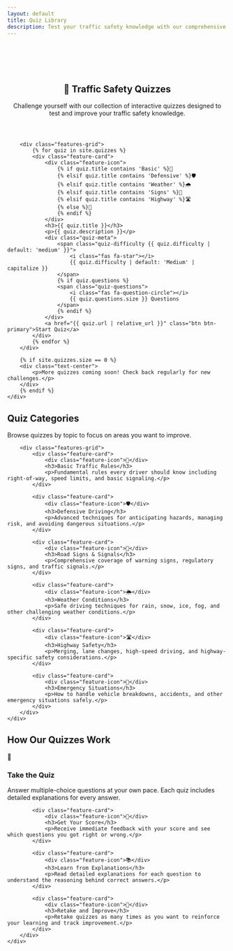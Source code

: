 ```yaml
---
layout: default
title: Quiz Library
description: Test your traffic safety knowledge with our comprehensive collection of interactive quizzes
---
```


<section class="features" style="padding-top: 4rem;">
    <div class="container">
        <header class="text-center mb-3">
            <h1>🎯 Traffic Safety Quizzes</h1>
            <p>Challenge yourself with our collection of interactive quizzes designed to test and improve your traffic safety knowledge.</p>
        </header>

        <div class="features-grid">
            {% for quiz in site.quizzes %}
            <div class="feature-card">
                <div class="feature-icon">
                    {% if quiz.title contains 'Basic' %}🚥
                    {% elsif quiz.title contains 'Defensive' %}🛡️
                    {% elsif quiz.title contains 'Weather' %}🌧️
                    {% elsif quiz.title contains 'Signs' %}🚧
                    {% elsif quiz.title contains 'Highway' %}🛣️
                    {% else %}🚗
                    {% endif %}
                </div>
                <h3>{{ quiz.title }}</h3>
                <p>{{ quiz.description }}</p>
                <div class="quiz-meta">
                    <span class="quiz-difficulty {{ quiz.difficulty | default: 'medium' }}">
                        <i class="fas fa-star"></i>
                        {{ quiz.difficulty | default: 'Medium' | capitalize }}
                    </span>
                    {% if quiz.questions %}
                    <span class="quiz-questions">
                        <i class="fas fa-question-circle"></i>
                        {{ quiz.questions.size }} Questions
                    </span>
                    {% endif %}
                </div>
                <a href="{{ quiz.url | relative_url }}" class="btn btn-primary">Start Quiz</a>
            </div>
            {% endfor %}
        </div>

        {% if site.quizzes.size == 0 %}
        <div class="text-center">
            <p>More quizzes coming soon! Check back regularly for new challenges.</p>
        </div>
        {% endif %}
    </div>
</section>

<section class="features" style="background: var(--light-bg);">
    <div class="container">
        <h2 class="text-center">Quiz Categories</h2>
        <p class="text-center">Browse quizzes by topic to focus on areas you want to improve.</p>
        
        <div class="features-grid">
            <div class="feature-card">
                <div class="feature-icon">🚦</div>
                <h3>Basic Traffic Rules</h3>
                <p>Fundamental rules every driver should know including right-of-way, speed limits, and basic signaling.</p>
            </div>
            
            <div class="feature-card">
                <div class="feature-icon">🛡️</div>
                <h3>Defensive Driving</h3>
                <p>Advanced techniques for anticipating hazards, managing risk, and avoiding dangerous situations.</p>
            </div>
            
            <div class="feature-card">
                <div class="feature-icon">🚧</div>
                <h3>Road Signs & Signals</h3>
                <p>Comprehensive coverage of warning signs, regulatory signs, and traffic signals.</p>
            </div>
            
            <div class="feature-card">
                <div class="feature-icon">🌦️</div>
                <h3>Weather Conditions</h3>
                <p>Safe driving techniques for rain, snow, ice, fog, and other challenging weather conditions.</p>
            </div>
            
            <div class="feature-card">
                <div class="feature-icon">🛣️</div>
                <h3>Highway Safety</h3>
                <p>Merging, lane changes, high-speed driving, and highway-specific safety considerations.</p>
            </div>
            
            <div class="feature-card">
                <div class="feature-icon">🚨</div>
                <h3>Emergency Situations</h3>
                <p>How to handle vehicle breakdowns, accidents, and other emergency situations safely.</p>
            </div>
        </div>
    </div>
</section>

<section class="features">
    <div class="container">
        <h2 class="text-center">How Our Quizzes Work</h2>
        <div class="features-grid">
            <div class="feature-card">
                <div class="feature-icon">📝</div>
                <h3>Take the Quiz</h3>
                <p>Answer multiple-choice questions at your own pace. Each quiz includes detailed explanations for every answer.</p>
            </div>
            
            <div class="feature-card">
                <div class="feature-icon">🎯</div>
                <h3>Get Your Score</h3>
                <p>Receive immediate feedback with your score and see which questions you got right or wrong.</p>
            </div>
            
            <div class="feature-card">
                <div class="feature-icon">📚</div>
                <h3>Learn from Explanations</h3>
                <p>Read detailed explanations for each question to understand the reasoning behind correct answers.</p>
            </div>
            
            <div class="feature-card">
                <div class="feature-icon">🔄</div>
                <h3>Retake and Improve</h3>
                <p>Retake quizzes as many times as you want to reinforce your learning and track improvement.</p>
            </div>
        </div>
    </div>
</section>

<style>
.quiz-meta {
    display: flex;
    justify-content: center;
    gap: 1rem;
    margin: 1rem 0;
    font-size: 0.875rem;
}

.quiz-difficulty.easy { color: var(--success-color); }
.quiz-difficulty.medium { color: var(--warning-color); }
.quiz-difficulty.hard { color: var(--danger-color); }

.quiz-questions, .quiz-difficulty {
    display: flex;
    align-items: center;
    gap: 0.25rem;
}
</style>
